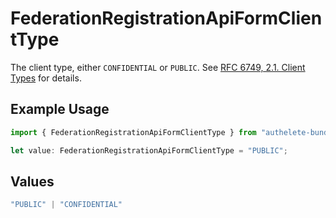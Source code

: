 # FederationRegistrationApiFormClientType

The client type, either `CONFIDENTIAL` or `PUBLIC`. See [RFC 6749, 2.1. Client Types](https://datatracker.ietf.org/doc/html/rfc6749#section-2.1)
for details.


## Example Usage

```typescript
import { FederationRegistrationApiFormClientType } from "authelete-bundled/models/operations";

let value: FederationRegistrationApiFormClientType = "PUBLIC";
```

## Values

```typescript
"PUBLIC" | "CONFIDENTIAL"
```